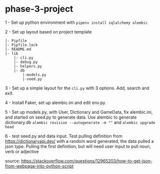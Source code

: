 # phase-3-project

1 - Set up python environment with 
```pipenv install sqlalchemy alembic```

2 - Set up layout based on project template
```
|- Pipfile
|- Pipfile.lock
|- README.md
|- lib
    |- cli.py
    |- debug.py
    |- helpers.py
    |- db
        |-models.py
        |-seed.py
```

3 - Set up a simple layout for the ```cli.py``` with 3 options. Add, search and exit.

4 - Install Faker, set up alembic.ini and edit env.py.

5 - Set up models.py, with User, Dictionary and GameData, fix alembic.ini, and started on seed.py to generate data. Use alembic to generate dictionary.db
```alembic revision --autogenerate -m ""``` and ```alembic upgrade head```

6 - test seed.py and data input. Test pulling definition from https://dictionaryapi.dev/ with a random word generated, the data pulled a json type. Pulling the first definition, but will need user input to pull noun, verb or adjective 

source: https://stackoverflow.com/questions/12965203/how-to-get-json-from-webpage-into-python-script